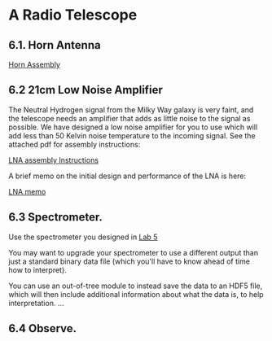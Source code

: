 # A Radio Telescope

## 6.1. Horn Antenna

[Horn Assembly](DSPIRA_Horn_Assembly.pdf)

## 6.2  21cm Low Noise Amplifier

The Neutral Hydrogen signal from the Milky Way galaxy is very faint, and the telescope needs an amplifier that adds as little noise to the signal as possible.  We have designed a low noise amplifier for you to use which will add less than 50 Kelvin noise temperature to the incoming signal.  See the attached pdf for assembly instructions:

[LNA assembly Instructions](DSPIRA_LNA_assembly.pdf)

A brief memo on the initial design and performance of the LNA is here:

[LNA memo](DSPIRA_memo2_LNA.pdf)

## 6.3 Spectrometer.  

Use the spectrometer you designed in [Lab 5](../05)

You may want to upgrade your spectrometer to use a different output than just a standard binary data file (which you'll have to know ahead of time how to interpret).

You can use an out-of-tree module to instead save the data to an HDF5 file, which will then include additional information about what the data is, to help interpretation. ...

## 6.4  Observe.



